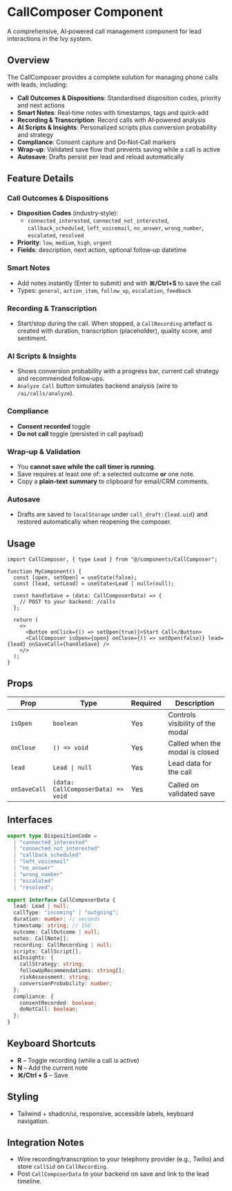 # CallComposer Component

A comprehensive, AI‑powered call management component for lead interactions in the Ivy system.

## Overview

The CallComposer provides a complete solution for managing phone calls with leads, including:
- **Call Outcomes & Dispositions**: Standardised disposition codes, priority and next actions
- **Smart Notes**: Real‑time notes with timestamps, tags and quick‑add
- **Recording & Transcription**: Record calls with AI‑powered analysis
- **AI Scripts & Insights**: Personalized scripts plus conversion probability and strategy
- **Compliance**: Consent capture and Do‑Not‑Call markers
- **Wrap‑up**: Validated save flow that prevents saving while a call is active
- **Autosave**: Drafts persist per lead and reload automatically

## Feature Details

### Call Outcomes & Dispositions
- **Disposition Codes** (industry‑style):
  - `connected_interested`, `connected_not_interested`, `callback_scheduled`, `left_voicemail`, `no_answer`, `wrong_number`, `escalated`, `resolved`
- **Priority**: `low`, `medium`, `high`, `urgent`
- **Fields**: description, next action, optional follow‑up datetime

### Smart Notes
- Add notes instantly (Enter to submit) and with **⌘/Ctrl+S** to save the call
- Types: `general`, `action_item`, `follow_up`, `escalation`, `feedback`

### Recording & Transcription
- Start/stop during the call. When stopped, a `CallRecording` artefact is created with duration, transcription (placeholder), quality score, and sentiment.

### AI Scripts & Insights
- Shows conversion probability with a progress bar, current call strategy and recommended follow‑ups.
- `Analyze Call` button simulates backend analysis (wire to `/ai/calls/analyze`).

### Compliance
- **Consent recorded** toggle
- **Do not call** toggle (persisted in call payload)

### Wrap‑up & Validation
- You **cannot save while the call timer is running**.
- Save requires at least one of: a selected outcome **or** one note.
- Copy a **plain‑text summary** to clipboard for email/CRM comments.

### Autosave
- Drafts are saved to `localStorage` under `call_draft:{lead.uid}` and restored automatically when reopening the composer.

## Usage

```tsx
import CallComposer, { type Lead } from "@/components/CallComposer";

function MyComponent() {
  const [open, setOpen] = useState(false);
  const [lead, setLead] = useState<Lead | null>(null);

  const handleSave = (data: CallComposerData) => {
    // POST to your backend: /calls
  };

  return (
    <>
      <Button onClick={() => setOpen(true)}>Start Call</Button>
      <CallComposer isOpen={open} onClose={() => setOpen(false)} lead={lead} onSaveCall={handleSave} />
    </>
  );
}
```

## Props

| Prop | Type | Required | Description |
|------|------|----------|-------------|
| `isOpen` | `boolean` | Yes | Controls visibility of the modal |
| `onClose` | `() => void` | Yes | Called when the modal is closed |
| `lead` | `Lead \| null` | Yes | Lead data for the call |
| `onSaveCall` | `(data: CallComposerData) => void` | Yes | Called on validated save |

## Interfaces

```ts
export type DispositionCode =
  | "connected_interested"
  | "connected_not_interested"
  | "callback_scheduled"
  | "left_voicemail"
  | "no_answer"
  | "wrong_number"
  | "escalated"
  | "resolved";

export interface CallComposerData {
  lead: Lead | null;
  callType: "incoming" | "outgoing";
  duration: number; // seconds
  timestamp: string; // ISO
  outcome: CallOutcome | null;
  notes: CallNote[];
  recording: CallRecording | null;
  scripts: CallScript[];
  aiInsights: {
    callStrategy: string;
    followUpRecommendations: string[];
    riskAssessment: string;
    conversionProbability: number;
  };
  compliance: {
    consentRecorded: boolean;
    doNotCall: boolean;
  };
}
```

## Keyboard Shortcuts
- **R** – Toggle recording (while a call is active)
- **N** – Add the current note
- **⌘/Ctrl + S** – Save

## Styling
- Tailwind + shadcn/ui, responsive, accessible labels, keyboard navigation.

## Integration Notes
- Wire recording/transcription to your telephony provider (e.g., Twilio) and store `callSid` on `CallRecording`.
- Post `CallComposerData` to your backend on save and link to the lead timeline.
